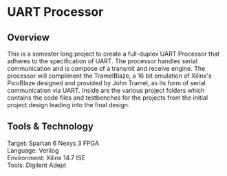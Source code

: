 # UART Processor
## Overview
This is a semester long project to create a full-duplex UART Processor that adheres to the specification of UART. The processor  handles serial communication and is compose of a transmit and receive engine. The processor will compliment the TramelBlaze, a 16 bit emulation of Xilinx's PicoBlaze designed and provided by John Tramel, as its form of serial communication via UART. Inside are the various project folders which contains the code files and testbenches for the projects from the initial project design leading into the final design.

## Tools & Technology
Target: Spartan 6 Nexys 3 FPGA<br>
Language: Verilog<br>
Environment: Xilinx 14.7 ISE<br>
Tools: Digilent Adept
